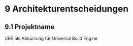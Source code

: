 9 Architekturentscheidungen
===========================

9.1 Projektname
---------------
UBE als Abkürzung für Universal Build Engine
